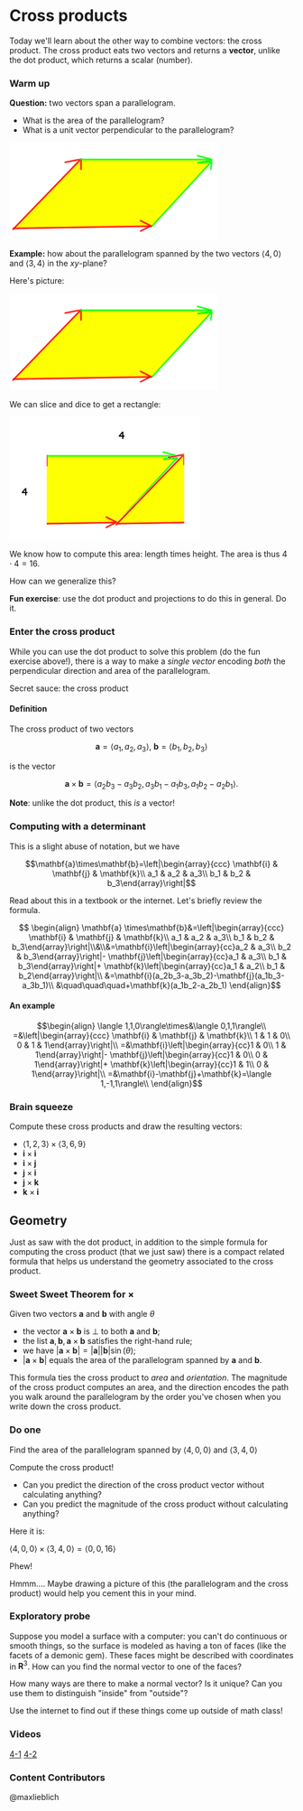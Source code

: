 Cross products
==============

Today we'll learn about the other way to combine vectors: the cross product. The cross product eats two vectors and returns a **vector**, unlike the dot product, which returns a scalar (number).

### Warm up

**Question:** two vectors span a parallelogram.

-   What is the area of the parallelogram?
-   What is a unit vector perpendicular to the parallelogram?

![](media/lecture4_pic1.png)


**Example:** how about the parallelogram spanned by the two vectors
$\langle 4,0\rangle$ and $\langle 3,4\rangle$ in the
$xy$-plane?

Here's picture:

![](media/lecture4_pic1.png)

We can slice and dice to get a rectangle:

![](media/lecture4_pic2.png)


We know how to compute this area: length times height. The area is thus $4\cdot 4=16$.

How can we generalize this?

**Fun exercise**: use the dot product and projections to do this in general. Do it.

### Enter the cross product

While you can use the dot product to solve this problem (do the fun exercise above!), there is a way to make a *single vector* encoding *both*
the perpendicular direction and area of the parallelogram.

Secret sauce: the cross product

#### Definition

The cross product of two vectors

$$\mathbf{a}=\langle a_1,a_2,a_3\rangle\textrm{, }\mathbf{b}=\langle b_1,b_2,b_3\rangle$$

is the vector

$$ \mathbf{a}\times\mathbf{b}= \langle a_2b_3-a_3b_2,
a_3b_1-a_1b_3, a_1b_2-a_2b_1\rangle. $$

**Note**: unlike the dot product, this *is* a vector!

### Computing with a determinant

This is a slight abuse of notation, but we have

$$\mathbf{a}\times\mathbf{b}=\left|\begin{array}{ccc} \mathbf{i} &
\mathbf{j} & \mathbf{k}\\ a_1 & a_2 & a_3\\ b_1 & b_2 &
b_3\end{array}\right|$$

Read about this in a textbook or the internet. Let's briefly review the formula.

$$ \begin{align} \mathbf{a} \times\mathbf{b}&=\left|\begin{array}{ccc} \mathbf{i} & \mathbf{j} & \mathbf{k}\\
a_1 & a_2 & a_3\\ b_1 & b_2 &
b_3\end{array}\right|\\&\\&=\mathbf{i}\left|\begin{array}{cc}a_2 & a_3\\ b_2 &
b_3\end{array}\right|- \mathbf{j}\left|\begin{array}{cc}a_1 &
a_3\\ b_1 & b_3\end{array}\right|+ \mathbf{k}\left|\begin{array}{cc}a_1 & a_2\\ b_1 &
b_2\end{array}\right|\\ &=\mathbf{i}(a_2b_3-a_3b_2)-\mathbf{j}(a_1b_3-a_3b_1)\\ &\quad\quad\quad+\mathbf{k}(a_1b_2-a_2b_1) \end{align}$$

#### An example

$$\begin{align} \langle 1,1,0\rangle\times&\langle
0,1,1\rangle\\ =&\left|\begin{array}{ccc} \mathbf{i} & \mathbf{j} &
\mathbf{k}\\ 1 & 1 & 0\\ 0 & 1 & 1\end{array}\right|\\
=&\mathbf{i}\left|\begin{array}{cc}1 & 0\\ 1 &
1\end{array}\right|- \mathbf{j}\left|\begin{array}{cc}1 & 0\\ 0 &
1\end{array}\right|+ \mathbf{k}\left|\begin{array}{cc}1 & 1\\ 0 &
1\end{array}\right|\\ =&\mathbf{i}-\mathbf{j}+\mathbf{k}=\langle
1,-1,1\rangle\\ \end{align}$$

### Brain squeeze

Compute these cross products and draw the resulting vectors:

-   $\langle 1,2,3\rangle\times\langle 3,6,9\rangle$
-   $\mathbf{i}\times\mathbf{i}$
-   $\mathbf{i}\times\mathbf{j}$
-   $\mathbf{j}\times\mathbf{i}$
-   $\mathbf{j}\times \mathbf{k}$
-   $\mathbf{k}\times \mathbf{i}$

## Geometry

Just as saw with the dot product, in addition to the simple formula for computing the cross product (that we just saw) there is a compact related formula that helps us understand the geometry associated to the cross product.

### Sweet Sweet Theorem for $\times$

Given two vectors $\mathbf{a}$ and $\mathbf{b}$ with angle
$\theta$

-   the vector $\mathbf{a}\times\mathbf{b}$ is $\perp$ to both
    $\mathbf{a}$ and $\mathbf{b}$;
-   the list $\mathbf{a},\mathbf{b},\mathbf{a}\times\mathbf{b}$
    satisfies the right-hand rule;
-   we have $|\mathbf{a}\times\mathbf{b}|=|\mathbf{a}||\mathbf{b}|\sin(\theta)$;
-   $|\mathbf{a}\times\mathbf{b}|$ equals the area of the
    parallelogram spanned by $\mathbf{a}$ and $\mathbf{b}$.

This formula ties the cross product to *area* and *orientation*. The magnitude of the cross product computes an area, and the direction encodes the path you walk around the parallelogram by the order you've chosen when you write down the cross product.

### Do one

Find the area of the parallelogram spanned by $\langle 4,0,0\rangle$ and $\langle 3,4,0\rangle$

Compute the cross product!

-   Can you predict the direction of the cross product vector without
    calculating anything?
-   Can you predict the magnitude of the cross product without
    calculating anything?

Here it is:

$\langle 4,0,0\rangle\times\langle 3,4,0\rangle=\langle
0,0,16\rangle$

Phew!

Hmmm.... Maybe drawing a picture of this (the parallelogram and the
cross product) would help you cement this in your mind.

### Exploratory probe

Suppose you model a surface with a computer: you can't do continuous or
smooth things, so the surface is modeled as having a ton of faces (like
the facets of a demonic gem). These faces might be described with
coordinates in $\mathbf{R}^3$. How can you find the normal vector to
one of the faces?

How many ways are there to make a normal vector? Is it unique? Can you
use them to distinguish "inside" from "outside"?

Use the internet to find out if these things come up outside of math
class!

### Videos
[4-1](http://www.math.washington.edu/~lieblich/Math126/video/4-1.mp4)
[4-2](http://www.math.washington.edu/~lieblich/Math126/video/4-2.mp4)

### Content Contributors
@maxlieblich
